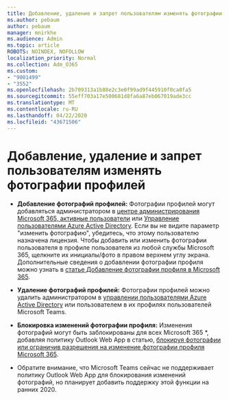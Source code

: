 ```yaml
---
title: Добавление, удаление и запрет пользователям изменять фотографии профилей
ms.author: pebaum
author: pebaum
manager: mnirkhe
ms.audience: Admin
ms.topic: article
ROBOTS: NOINDEX, NOFOLLOW
localization_priority: Normal
ms.collection: Adm_O365
ms.custom:
- "9001499"
- "3552"
ms.openlocfilehash: 2b709313a1b88e2c3e0f99ad9f445910f0ca0fa5
ms.sourcegitcommit: 55eff703a17e500681d8fa6a87eb067019ade3cc
ms.translationtype: MT
ms.contentlocale: ru-RU
ms.lasthandoff: 04/22/2020
ms.locfileid: "43671506"
---
```

# <a name="add-remove-or-prevent-users-from-changing-profile-photos"></a>Добавление, удаление и запрет пользователям изменять фотографии профилей

- **Добавление фотографий профилей:** Фотографии профилей могут добавляться администратором в [центре администрирования Microsoft 365, активные пользователи](https://admin.microsoft.com/Adminportal/Home?source=applauncher#/users) или [Управление пользователями Azure Active Directory](https://portal.azure.com/#blade/Microsoft_AAD_IAM/UsersManagementMenuBlade/AllUsers).  Если вы не видите параметр "изменить фотографию", убедитесь, что этому пользователю назначена лицензия. Чтобы добавить или изменить фотографии пользователя в профиле пользователя из любой службы Microsoft 365, щелкните их инициалы/фото в правом верхнем углу экрана. Дополнительные сведения о добавлении фотографии профиля можно узнать в [статье Добавление фотографии профиля в Microsoft 365](https://support.office.com/article/add-your-profile-photo-to-office-365-2eaf93fd-b3f1-43b9-9cdc-bdcd548435b7).

- **Удаление фотографий профилей:** Фотографии профилей можно удалить администратором в [управлении пользователями Azure Active Directory](https://portal.azure.com/#blade/Microsoft_AAD_IAM/UsersManagementMenuBlade/AllUsers) или пользователем в их профилях пользователей Microsoft Teams.

- **Блокировка изменений фотографии профиля:** Изменения фотографий могут быть заблокированы для всех Microsoft 365 *, добавляя политику Outlook Web App в статью, [блокируя фотографии или ограничив разрешения на изменение фотографии профиля Microsoft 365](https://answers.microsoft.com/en-us/msoffice/forum/msoffice_o365admin-mso_manage/locking-photos-or-restricting-permissions-to/1d19ae4f-de5d-4c3d-a0ad-4b8b8ac32e3d).

* Обратите внимание, что Microsoft Teams сейчас не поддерживает политику Outlook Web App для блокирования изменений фотографий, но планирует добавить поддержку этой функции на ранних 2020.
